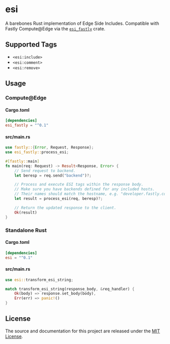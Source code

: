 # esi

A barebones Rust implementation of Edge Side Includes. Compatible with Fastly Compute@Edge via the [`esi_fastly`](https://docs.rs/esi_fastly) crate.

## Supported Tags

- `<esi:include>`
- `<esi:comment>`
- `<esi:remove>`

## Usage

### Compute@Edge

#### Cargo.toml

```toml
[dependencies]
esi_fastly = "^0.1"
```

#### src/main.rs

```rust
use fastly::{Error, Request, Response};
use esi_fastly::process_esi;

#[fastly::main]
fn main(req: Request) -> Result<Response, Error> {
    // Send request to backend.
    let beresp = req.send("backend")?;

    // Process and execute ESI tags within the response body.
    // Make sure you have backends defined for any included hosts.
    // Their names should match the hostname, e.g. "developer.fastly.com"
    let result = process_esi(req, beresp)?;

    // Return the updated response to the client.
    Ok(result)
}
```


### Standalone Rust

#### Cargo.toml

```toml
[dependencies]
esi = "^0.1"
```

#### src/main.rs

```rust
use esi::transform_esi_string;

match transform_esi_string(response_body, &req_handler) {
    Ok(body) => response.set_body(body),
    Err(err) => panic!()
}
```

## License

The source and documentation for this project are released under the [MIT License](LICENSE).
